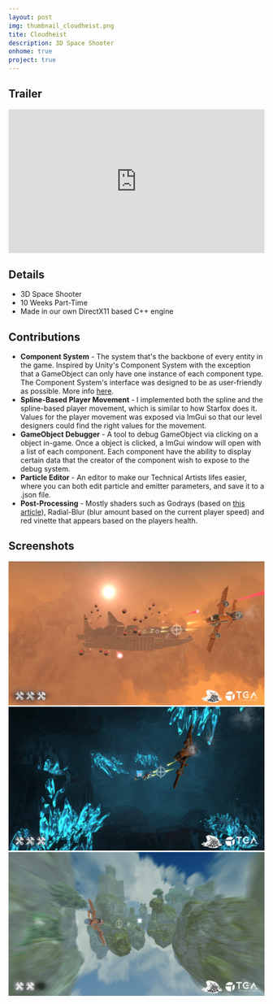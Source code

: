 ```yaml
---
layout: post
img: thumbnail_cloudheist.png
tite: Cloudheist
description: 3D Space Shooter
onhome: true
project: true
---
```

## Trailer
<style>.embed-container { position: relative; padding-bottom: 56.25%; height: 0; overflow: hidden; max-width: 100%; } .embed-container iframe, .embed-container object, .embed-container embed { position: absolute; top: 0; left: 0; width: 100%; height: 100%; }</style><div class='embed-container'><iframe src='https://www.youtube.com/embed/O7j-lOPWf1A?list=PLtiFs_CcTAQ6oM7Gz_35faHwmmsGMf1tR' frameborder='0' allowfullscreen></iframe></div>

## Details
- 3D Space Shooter
- 10 Weeks Part-Time
- Made in our own DirectX11 based C++ engine

## Contributions
- **Component System** - The system that's the backbone of every entity in the game. Inspired by Unity's Component System with the exception that a GameObject can only have one instance of each component type. The Component System's interface was designed to be as user-friendly as possible. More info [here](https://www.andreaswinthersorman.com/Component%20System/).
- **Spline-Based Player Movement** - I implemented both the spline and the spline-based player movement, which is similar to how Starfox does it. Values for the player movement was exposed via ImGui so that our level designers could find the right values for the movement. 
- **GameObject Debugger** - A tool to debug GameObject via clicking on a object in-game. Once a object is clicked, a ImGui window will open with a list of each component. Each component have the ability to display certain data that the creator of the component wish to expose to the debug system.
- **Particle Editor** - An editor to make our Technical Artists lifes easier, where you can both edit particle and emitter parameters, and save it to a .json file. 
- **Post-Processing** - Mostly shaders such as Godrays (based on [this article](https://developer.nvidia.com/gpugems/gpugems3/part-ii-light-and-shadows/chapter-13-volumetric-light-scattering-post-process)), Radial-Blur (blur amount based on the current player speed) and red vinette that appears based on the players health.


## Screenshots
![](../assets/img/cloudheist_01.png)
![](../assets/img/cloudheist_02.png)
![](../assets/img/cloudheist_03.png)
